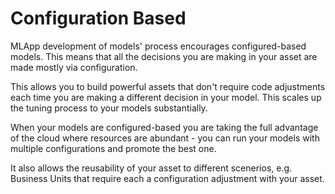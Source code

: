 # Configuration Based

MLApp development of models' process encourages configured-based models. This means that all the decisions you are making in your asset are made mostly via configuration.

This allows you to build powerful assets that don't require code adjustments each time you are making a different decision in your model. This scales up the tuning process to your models substantially. 

When your models are configured-based you are taking the full advantage of the cloud where resources are abundant - you can run your models with multiple configurations and promote the best one.

It also allows the reusability of your asset to different scenerios, e.g. Business Units that require each a configuration adjustment with your asset.

